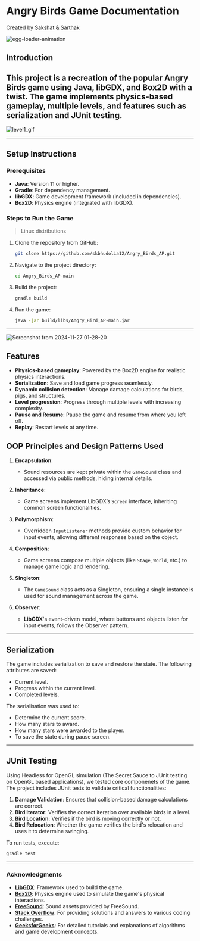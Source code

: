 
# Angry Birds Game Documentation
Created by [Sakshat](https://sak-drago.github.io) & [Sarthak]()

![egg-loader-animation](https://github.com/user-attachments/assets/9acdf851-4c1e-4f5a-a282-ea23d4dda07d)

## Introduction
This project is a recreation of the popular Angry Birds game using Java, libGDX, and Box2D with a twist. The game implements physics-based gameplay, multiple levels, and features such as serialization and JUnit testing.
---
![level1_gif](https://github.com/user-attachments/assets/01dbaabd-9cb8-454f-bd9e-0609c1046b7e)

---

## Setup Instructions

### Prerequisites
- **Java**: Version 11 or higher.
- **Gradle**: For dependency management.
- **libGDX**: Game development framework (included in dependencies).
- **Box2D**: Physics engine (integrated with libGDX).

### Steps to Run the Game
>Linux distributions

1. Clone the repository from GitHub:
    ```bash
    git clone https://github.com/skbhudolia12/Angry_Birds_AP.git
    ```
2. Navigate to the project directory:
    ```bash
    cd Angry_Birds_AP-main
    ```
3. Build the project:
    ```bash
    gradle build
    ```
4. Run the game:
    ```bash
    java -jar build/libs/Angry_Bird_AP-main.jar
    ```
---
![Screenshot from 2024-11-27 01-28-20](https://github.com/user-attachments/assets/c1d5d720-9c0e-4614-ad3c-34c569c442e1)

## Features
- **Physics-based gameplay**: Powered by the Box2D engine for realistic physics interactions.  
- **Serialization**: Save and load game progress seamlessly.  
- **Dynamic collision detection**: Manage damage calculations for birds, pigs, and structures.  
- **Level progression**: Progress through multiple levels with increasing complexity.  
- **Pause and Resume**: Pause the game and resume from where you left off.  
- **Replay**: Restart levels at any time. 

## OOP Principles and Design Patterns Used

1. **Encapsulation**: 
   - Sound resources are kept private within the `GameSound` class and accessed via public methods, hiding internal details.

2. **Inheritance**: 
   - Game screens implement LibGDX’s `Screen` interface, inheriting common screen functionalities.

3. **Polymorphism**: 
   - Overridden `InputListener` methods provide custom behavior for input events, allowing different responses based on the object.

4. **Composition**: 
   - Game screens compose multiple objects (like `Stage`, `World`, etc.) to manage game logic and rendering.

5. **Singleton**: 
   - The `GameSound` class acts as a Singleton, ensuring a single instance is used for sound management across the game.

6. **Observer**: 
   - **LibGDX**'s event-driven model, where buttons and objects listen for input events, follows the Observer pattern.  
---


## Serialization
The game includes serialization to save and restore the state. The following attributes are saved:
- Current level.  
- Progress within the current level.  
- Completed levels.

The serialisation was used to:
- Determine the current score.
- How many stars to award.
- How many stars were awarded to the player.
- To save the state during pause screen.

---

## JUnit Testing

Using Headless for OpenGL simulation (The Secret Sauce to JUnit testing on OpenGL based applications), we tested core componenets of the game.
The project includes JUnit tests to validate critical functionalities:
1. **Damage Validation**: Ensures that collision-based damage calculations are correct.  
2. **Bird Iterator**: Verifies the correct iteration over available birds in a level.
3. **Bird Location**: Verifies if the bird is moving correctly or not.
4. **Bird Relocation**: Whether the game verifies the bird's relocation and uses it to determine swinging.

To run tests, execute:
```bash
gradle test
```
---
### Acknowledgments

- **[LibGDX](https://libgdx.badlogicgames.com/)**: Framework used to build the game.
- **[Box2D](https://box2d.org/)**: Physics engine used to simulate the game's physical interactions.
- **[FreeSound](https://freesound.org/)**: Sound assets provided by FreeSound.
- **[Stack Overflow](https://stackoverflow.com/)**: For providing solutions and answers to various coding challenges.
- **[GeeksforGeeks](https://www.geeksforgeeks.org/)**: For detailed tutorials and explanations of algorithms and game development concepts.

